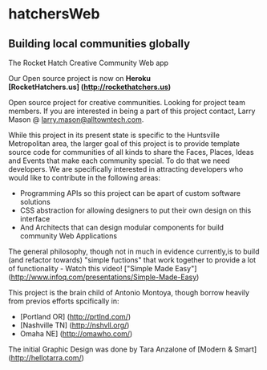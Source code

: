 hatchersWeb
===========

<h2>Building local communities globally</h2>

The Rocket Hatch Creative Community Web app

Our Open source project is now on **Heroku**<br>
**[RocketHatchers.us] (http://rockethatchers.us)**<p>

Open source project for creative communities. Looking for project team members. If you are interested in being a part of this project contact, Larry Mason @ larry.mason@alltowntech.com. 

While this project in its present state is specific to the Huntsville Metropolitan area, the larger goal of this project is to provide template source code for communities of all kinds to share the Faces, Places, Ideas and Events that make each community special. To do that we need developers. We are specifically interested in attracting developers who would like to contribute in the following areas:

* Programming APIs so this project can be apart of custom software solutions
* CSS abstraction for allowing designers to put their own design on this interface
* And Architects that can design modular components for build community Web Applications

The general philosophy, though not in much in evidence currently,is to build (and refactor towards) "simple fuctions" that work together to provide a lot of functionality -  Watch this video! ["Simple Made Easy"] (http://www.infoq.com/presentations/Simple-Made-Easy)

This project is the brain child of Antonio Montoya, though borrow heavily from previos efforts spcifically in:
* [Portland OR] (http://prtlnd.com/)
* [Nashville TN] (http://nshvll.org/)
* Omaha NE] (http://omawho.com/)
 
The initial Graphic Design was done by Tara Anzalone of [Modern & Smart] (http://hellotarra.com/)


